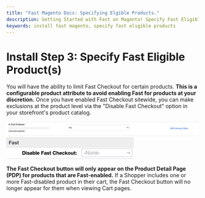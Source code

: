```yaml
---
title: "Fast Magento Docs: Specifying Elgible Products."
description: Getting Started with Fast on Magento! Specify Fast Eligible Product(s)
keywords: install fast magento, specify fast eligible products
---
```


# Install Step 3: Specify Fast Eligible Product(s)

You will have the ability to limit Fast Checkout for certain products. **This is a configurable product attribute to avoid enabling Fast for products at your discretion.** Once you have enabled Fast Checkout sitewide, you can make exclusions at the product level via the "Disable Fast Checkout" option in your storefront's product catalog.

<img alt="show fast button input set to no" src="./images/image8.png"/>

<img alt="show fast button input set to no" src="./images/image2.png"/>

**The Fast Checkout button will only appear on the Product Detail Page (PDP) for products that are Fast-enabled.** If a Shopper includes one or more Fast-disabled product in their cart, the Fast Checkout button will no longer appear for them when viewing Cart pages.
